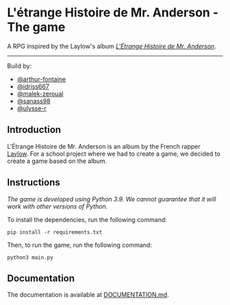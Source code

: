 # L'étrange Histoire de Mr. Anderson - The game
A RPG inspired by the Laylow's album *[L'Étrange Histoire de Mr. Anderson](https://fr.wikipedia.org/wiki/L'%C3%89trange_Histoire_de_Mr._Anderson)*.

---

Build by:
 - [@arthur-fontaine](https://github.com/arthur-fontaine)
 - [@idriss667](https://github.com/idriss667)
 - [@malek-zeroual](https://github.com/malek-zeroual)
 - [@sanass98](https://github.com/sanass98)
 - [@ulysse-r](https://github.com/ulysse-r)

## Introduction

L'Étrange Histoire de Mr. Anderson is an album by the French rapper [Laylow](https://fr.wikipedia.org/wiki/Laylow). For a school project where we had to create a game, we decided to create a game based on the album.

## Instructions

_The game is developed using Python 3.9. We cannot guarantee that it will work with other versions of Python._

To install the dependencies, run the following command:
```shell
pip install -r requirements.txt
```

Then, to run the game, run the following command:
```shell
python3 main.py
```

## Documentation

The documentation is available at [DOCUMENTATION.md](/DOCUMENTATION.md).
